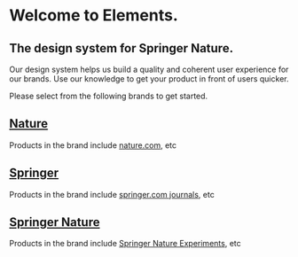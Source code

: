 # Welcome to Elements. 
## The design system for Springer Nature.

Our design system helps us build a quality and coherent user experience for our brands. Use our knowledge to get your product in front of users quicker.

Please select from the following brands to get started.

<h2><a href="/nature/introduction.md">Nature</a></h2>
Products in the brand include <a href="https://nature.com">nature.com</a>, etc
<h2><a href="/springer/introduction.md">Springer</a></h2>
Products in the brand include <a href="https://www.springer.com/journal/11127">springer.com journals</a>, etc
<h2><a href="/springernature/introduction.md">Springer Nature</a></h2>
Products in the brand include <a href="https://experiments.springernature.com">Springer Nature Experiments</a>, etc




